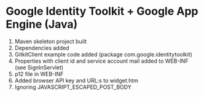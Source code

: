 Google Identity Toolkit + Google App Engine (Java)
==================================================

1) Maven skeleton project built
2) Dependencies added
3) GitkitClient example code added (package com.google.identitytoolkit)
4) Properties with client id and service account mail added to WEB-INF (see SignInServlet)
5) p12 file in WEB-INF 
6) Added browser API key and URL:s to widget.htm
7) Ignoring JAVASCRIPT_ESCAPED_POST_BODY  